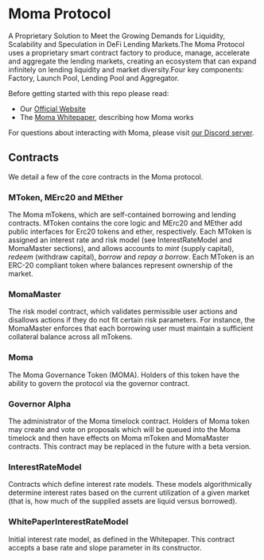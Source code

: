 # Moma Protocol

A Proprietary Solution to Meet the Growing Demands for Liquidity, Scalability and Speculation in DeFi Lending Markets.The Moma Protocol uses a proprietary smart contract factory to produce, manage, accelerate and aggregate the lending markets, creating an ecosystem that can expand infinitely on lending liquidity and market diversity.Four key components: Factory, Launch Pool, Lending Pool and Aggregator.

Before getting started with this repo please read:
- Our [Official Website](https://moma.finance/)
- The [Moma Whitepaper](https://docsend.com/view/dzyu756wkd2n4izq), describing how Moma works

For questions about interacting with Moma, please visit [our Discord server](https://discord.com/invite/VrrTqAm27j).

## Contracts
We detail a few of the core contracts in the Moma protocol.

### MToken, MErc20 and MEther
The Moma mTokens, which are self-contained borrowing and lending contracts. MToken contains the core logic and MErc20 and MEther add public interfaces for Erc20 tokens and ether, respectively. Each MToken is assigned an interest rate and risk model (see InterestRateModel and MomaMaster sections), and allows accounts to *mint* (supply capital), *redeem* (withdraw capital), *borrow* and *repay a borrow*. Each MToken is an ERC-20 compliant token where balances represent ownership of the market.

### MomaMaster
The risk model contract, which validates permissible user actions and disallows actions if they do not fit certain risk parameters. For instance, the MomaMaster enforces that each borrowing user must maintain a sufficient collateral balance across all mTokens.

### Moma
The Moma Governance Token (MOMA). Holders of this token have the ability to govern the protocol via the governor contract.

### Governor Alpha
The administrator of the Moma timelock contract. Holders of Moma token may create and vote on proposals which will be queued into the Moma timelock and then have effects on Moma mToken and MomaMaster contracts. This contract may be replaced in the future with a beta version.

### InterestRateModel
Contracts which define interest rate models. These models algorithmically determine interest rates based on the current utilization of a given market (that is, how much of the supplied assets are liquid versus borrowed).

### WhitePaperInterestRateModel
Initial interest rate model, as defined in the Whitepaper. This contract accepts a base rate and slope parameter in its constructor.
